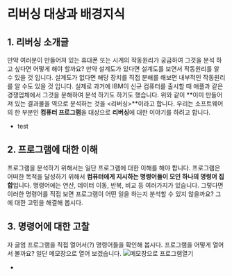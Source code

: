 # 리버싱 대상과 배경지식

## 1. 리버싱 소개글
만약 여러분이 만들어져 있는 휴대폰 또는 시계의 작동원리가 궁금하여 그것을 분석 하고 싶다면 어떻게 해야 할까요? 만약 설계도가 있다면 설계도를 보면서 작동원리를 알 수 있을 것 입니다. 설계도가 없다면 해당 장치를 직접 분해를
해보면 내부적인 작동원리를 알 수도 있을 것 입니다. 실제로 과거에 IBM이 신규 컴퓨터를 출시할 때 애플과 같은 경쟁업체에서 그것을 분해하여 분석 하기도 하기도 했습니다. 
 위와 같이 **이미 만들어져 있는 결과물을 역으로 분석하는 것을 <리버싱>**이라고 합니다. 우리는 소프트웨어의 한 부분인 **컴퓨터 프로그램**을 대상으로 **리버싱**에 대한 이야기를 하려고 합니다. 
 

- test

## 2. 프로그램에 대한 이해
프로그램을 분석하기 위해서는 일단 프로그램에 대한 이해를 해야 합니다. 프로그램은 어떠한 목적을 달성하기 위해서 **컴퓨터에게 지시하는 명령어들이 모인 하나의 명령어 집합**입니다. 명령어에는 연산, 데이터 이동, 반복, 비교 등 여러가지가 있습니다. 그렇다면 이러한 명령어를 직접 보면 프로그램이 어떤 일을 하는지 분석할 수 있지 않을까요? 그에 대한 고민을 해결해 봅시다. 


## 3. 명령어에 대한 고찰
자 글엄 프로그램을 직접 열어서(?) 명령어들을 확인해 봅시다. 프로그램을 어떻게 열어서 볼까요? 일단 메모장으로 열어 보겠습니다.
![메모장으로 프로그램열기](http://72.14.188.110/~audit/img/programe_memo_open.PNG)
   
 - 


